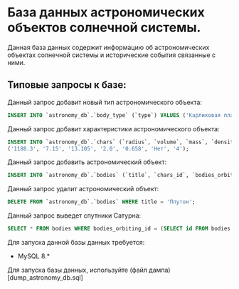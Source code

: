 # База данных астрономических объектов солнечной системы.

Данная база данных содержит информацию об астрономических объектах солнечной системы и исторические события связанные с ними.

## Типовые запросы к базе:

Данный запрос добавит новый тип астрономического объекта:
```sql
INSERT INTO `astronomy_db`.`body_type` (`type`) VALUES ('Карликовая планета');
```

Данный запрос добавит характеристики астрономического объекта:
```sql
INSERT INTO `astronomy_db`.`chars` (`radius`, `volume`, `mass`, `density`, `gravity`, `has_rings`, `body_type_id`) VALUES
('1188.3', '7.15', '13.105', '2.0', '0.658', 'Нет', '4');
```

Данный запрос добавить астрономический объект:
```sql
INSERT INTO `astronomy_db`.`bodies` (`title`, `chars_id`, `bodies_orbiting_id`) VALUES ('Плутон', '29', '1');
```

Данный запрос удалит астрономический объект:
```sql
DELETE FROM `astronomy_db`.`bodies` WHERE title = 'Плутон';
```

Данный запрос выведет спутники Сатурна:
```sql
SELECT * FROM bodies WHERE bodies_orbiting_id = (SELECT id FROM bodies WHERE title = 'Сатурн');
```

Для запуска данной базы данных требуется:
- MySQL 8.*

Для запуска базы данных, используйте (файл дампа)[dump_astronomy_db.sql]